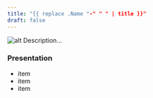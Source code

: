 ```yaml
---
title: "{{ replace .Name "-" " " | title }}"
draft: false
---
```

![alt](//via.placeholder.com/640x150)
Description...
### Presentation 
* item
* item
* item